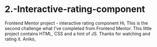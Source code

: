 # 2.-Interactive-rating-component
Frontend Mentor project - interactive rating component
Hi,
This is the second challenge what I've completed from Frontend Mentor. 
This little project contains HTML, CSS and a hint of JS.
Thanks for watching and rating it.
Anikó, 
